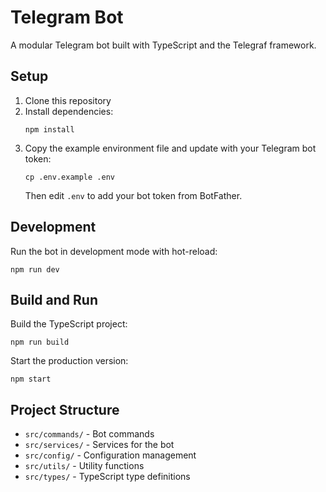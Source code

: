 # Telegram Bot

A modular Telegram bot built with TypeScript and the Telegraf framework.

## Setup

1. Clone this repository
2. Install dependencies:
   ```
   npm install
   ```
3. Copy the example environment file and update with your Telegram bot token:
   ```
   cp .env.example .env
   ```
   Then edit `.env` to add your bot token from BotFather.

## Development

Run the bot in development mode with hot-reload:
```
npm run dev
```

## Build and Run

Build the TypeScript project:
```
npm run build
```

Start the production version:
```
npm start
```

## Project Structure

- `src/commands/` - Bot commands
- `src/services/` - Services for the bot
- `src/config/` - Configuration management
- `src/utils/` - Utility functions
- `src/types/` - TypeScript type definitions
